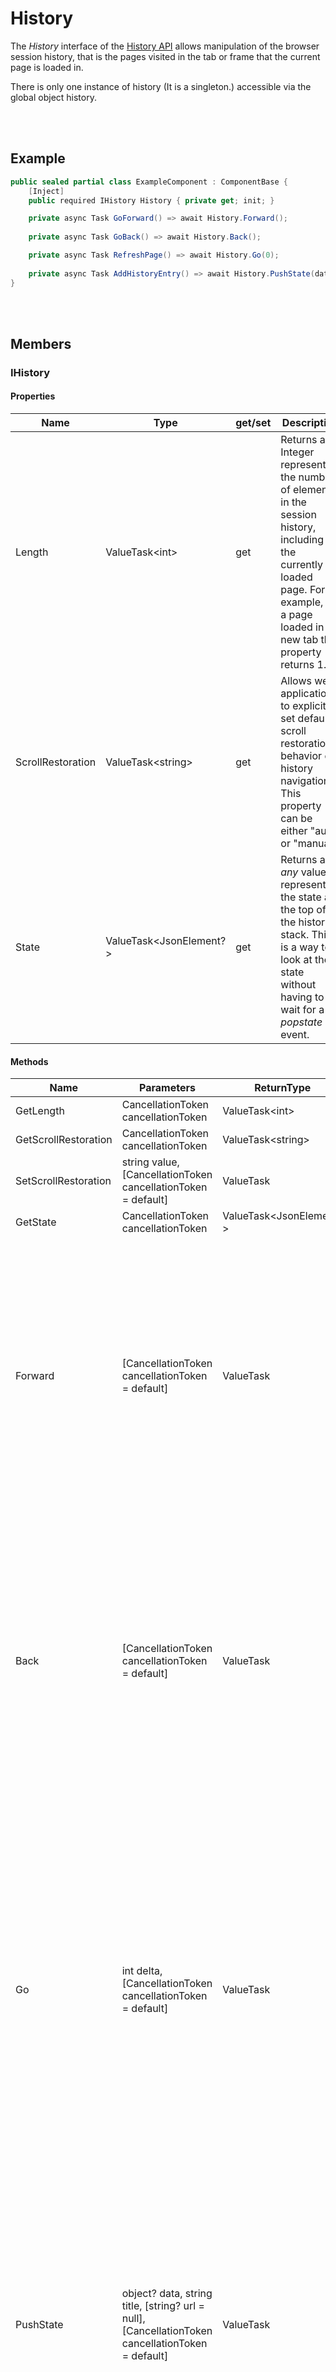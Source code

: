 # History

The *History* interface of the [History API](https://developer.mozilla.org/en-US/docs/Web/API/History_API) allows manipulation of the browser session history, that is the pages visited in the tab or frame that the current page is loaded in.

There is only one instance of history (It is a singleton.) accessible via the global object history.


<br><br />
## Example

```csharp
public sealed partial class ExampleComponent : ComponentBase {
    [Inject]
    public required IHistory History { private get; init; }

    private async Task GoForward() => await History.Forward();
    
    private async Task GoBack() => await History.Back();

    private async Task RefreshPage() => await History.Go(0);
    
    private async Task AddHistoryEntry() => await History.PushState(data: null, title: "", url: "/siteURL");
}
```


<br><br />
## Members

### IHistory

#### Properties

| **Name**          | **Type**                      | get/set | **Description**                                                                                                                                                                          |
| ----------------- | ----------------------------- | ------- | ---------------------------------------------------------------------------------------------------------------------------------------------------------------------------------------- |
| Length            | ValueTask&lt;int&gt;          | get     | Returns an Integer representing the number of elements in the session history, including the currently loaded page. For example, for a page loaded in a new tab this property returns 1. |
| ScrollRestoration | ValueTask&lt;string&gt;       | get     | Allows web applications to explicitly set default scroll restoration behavior on history navigation.<br />This property can be either "auto" or "manual".                                |
| State             | ValueTask&lt;JsonElement?&gt; | get     | Returns an *any* value representing the state at the top of the history stack. This is a way to look at the state without having to wait for a *popstate* event.                         |

#### Methods

| **Name**             | **Parameters**                                                                                    | **ReturnType**                | **Description**                                                                                                                                                                                                                                                                                                                                                                                                                                   |
| -------------------- | ------------------------------------------------------------------------------------------------- | ----------------------------- | ------------------------------------------------------------------------------------------------------------------------------------------------------------------------------------------------------------------------------------------------------------------------------------------------------------------------------------------------------------------------------------------------------------------------------------------------- |
| GetLength            | CancellationToken cancellationToken                                                               | ValueTask&lt;int&gt;          | see Property *Length*                                                                                                                                                                                                                                                                                                                                                                                                                             |
| GetScrollRestoration | CancellationToken cancellationToken                                                               | ValueTask&lt;string&gt;       | see Property *ScrollRestoration*                                                                                                                                                                                                                                                                                                                                                                                                                  |
| SetScrollRestoration | string value, [CancellationToken cancellationToken = default]                                     | ValueTask                     | see Property *ScrollRestoration*                                                                                                                                                                                                                                                                                                                                                                                                                  |
| GetState             | CancellationToken cancellationToken                                                               | ValueTask&lt;JsonElement?&gt; | see Property *State*                                                                                                                                                                                                                                                                                                                                                                                                                              |
| Forward              | [CancellationToken cancellationToken = default]                                                   | ValueTask                     | This asynchronous method goes to the next page in session history, the same action as when the user clicks the browser's *Forward* button; this is equivalent to *history.go(1)*.<br />Calling this method to go forward beyond the most recent page in the session history has no effect and doesn't raise an exception.                                                                                                                         |
| Back                 | [CancellationToken cancellationToken = default]                                                   | ValueTask                     | This asynchronous method goes to the previous page in session history, the same action as when the user clicks the browser's *Back* button. Equivalent to *history.go(-1)*.<br />Calling this method to go forward beyond the most recent page in the session history has no effect and doesn't raise an exception.                                                                                                                               |
| Go                   | int delta, [CancellationToken cancellationToken = default]                                        | ValueTask                     | Asynchronously loads a page from the session history, identified by its relative location to the current page, for example -1 for the previous page or 1 for the next page. If you specify an out-of-bounds value (for instance, specifying -1 when there are no previously-visited pages in the session history), this method silently has no effect. Calling *go()* without parameters or a value of 0 reloads the current page.                |
| PushState            | object? data, string title, [string? url = null], [CancellationToken cancellationToken = default] | ValueTask                     | Pushes the given data onto the session history stack with the specified title (and, if provided, URL). The data is treated as opaque by the DOM; you may specify any JavaScript object that can be serialized. Note that all browsers but Safari currently ignore the title parameter. For more information, see [Working with the History API](https://developer.mozilla.org/en-US/docs/Web/API/History_API/Working_with_the_History_API).       |
| ReplaceState         | object? data, string title, [string? url = null], [CancellationToken cancellationToken = default] | ValueTask                     | Updates the most recent entry on the history stack to have the specified data, title, and, if provided, URL. The data is treated as opaque by the DOM; you may specify any JavaScript object that can be serialized. Note that all browsers but Safari currently ignore the title parameter. For more information, see [Working with the History API](https://developer.mozilla.org/en-US/docs/Web/API/History_API/Working_with_the_History_API). |

#### Events

| **Name**   | **Type**                   | **Description**                                                                                                                                                                                                                                                                                                                                                                                                      |
| ---------- | -------------------------- | -------------------------------------------------------------------------------------------------------------------------------------------------------------------------------------------------------------------------------------------------------------------------------------------------------------------------------------------------------------------------------------------------------------------- |
| OnPopState | Action&lt;JsonElement?&gt; | Is fired when the active history entry changes while the user navigates the session history. It changes the current history entry to that of the last page the user visited or, if *history.pushState()* has been used to add a history entry to the history stack, that history entry is used instead.<br />Parameter is the [state](https://developer.mozilla.org/en-US/docs/Web/API/History/state) value as JSON. |


<br></br>
### IHistoryInProcess

#### Properties

| **Name**          | **Type**     | get/set | **Description**                                                                                                                                                                          |
| ----------------- | ------------ | ------- | ---------------------------------------------------------------------------------------------------------------------------------------------------------------------------------------- |
| Length            | int          | get     | Returns an Integer representing the number of elements in the session history, including the currently loaded page. For example, for a page loaded in a new tab this property returns 1. |
| ScrollRestoration | string       | get/set | Allows web applications to explicitly set default scroll restoration behavior on history navigation.<br />This property can be either "auto" or "manual".                                |
| State             | JsonElement? | get     | Returns an *any* value representing the state at the top of the history stack. This is a way to look at the state without having to wait for a *popstate* event.                         |

#### Methods

| **Name**             | **Parameters**                                   | **ReturnType** | **Description**                                                                                                                                                                                                                                                                                                                                                                                                                                   |
| -------------------- | ------------------------------------------------ | -------------- | ------------------------------------------------------------------------------------------------------------------------------------------------------------------------------------------------------------------------------------------------------------------------------------------------------------------------------------------------------------------------------------------------------------------------------------------------- |
| Forward              | *empty*                                          | void           | This asynchronous method goes to the next page in session history, the same action as when the user clicks the browser's *Forward* button; this is equivalent to *history.go(1)*.<br />Calling this method to go forward beyond the most recent page in the session history has no effect and doesn't raise an exception.                                                                                                                         |
| Back                 | *empty*                                          | void           | This asynchronous method goes to the previous page in session history, the same action as when the user clicks the browser's *Back* button. Equivalent to *history.go(-1)*.<br />Calling this method to go forward beyond the most recent page in the session history has no effect and doesn't raise an exception.                                                                                                                               |
| Go                   | int delta                                        | void           | Asynchronously loads a page from the session history, identified by its relative location to the current page, for example -1 for the previous page or 1 for the next page. If you specify an out-of-bounds value (for instance, specifying -1 when there are no previously-visited pages in the session history), this method silently has no effect. Calling *go()* without parameters or a value of 0 reloads the current page.                |
| PushState            | object? data, string title, [string? url = null] | void           | Pushes the given data onto the session history stack with the specified title (and, if provided, URL). The data is treated as opaque by the DOM; you may specify any JavaScript object that can be serialized. Note that all browsers but Safari currently ignore the title parameter. For more information, see [Working with the History API](https://developer.mozilla.org/en-US/docs/Web/API/History_API/Working_with_the_History_API).       |
| ReplaceState         | object? data, string title, [string? url = null] | void           | Updates the most recent entry on the history stack to have the specified data, title, and, if provided, URL. The data is treated as opaque by the DOM; you may specify any JavaScript object that can be serialized. Note that all browsers but Safari currently ignore the title parameter. For more information, see [Working with the History API](https://developer.mozilla.org/en-US/docs/Web/API/History_API/Working_with_the_History_API). |

#### Events

| **Name**   | **Type**                   | **Description**                                                                                                                                                                                                                                                                                                                                                                                                      |
| ---------- | -------------------------- | -------------------------------------------------------------------------------------------------------------------------------------------------------------------------------------------------------------------------------------------------------------------------------------------------------------------------------------------------------------------------------------------------------------------- |
| OnPopState | Action&lt;JsonElement?&gt; | Is fired when the active history entry changes while the user navigates the session history. It changes the current history entry to that of the last page the user visited or, if *history.pushState()* has been used to add a history entry to the history stack, that history entry is used instead.<br />Parameter is the [state](https://developer.mozilla.org/en-US/docs/Web/API/History/state) value as JSON. |

